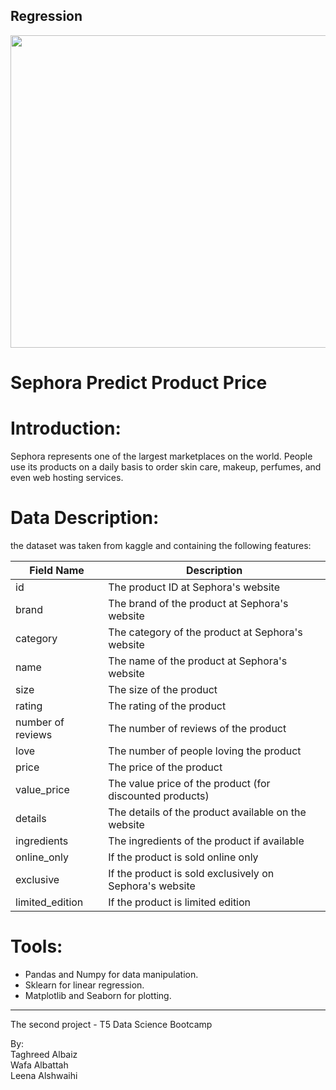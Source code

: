 ## Regression

<img src="https://github.com/talbaiz/Regression/blob/main/sephora.png" width="700" height="500" />

# Sephora Predict Product Price 

# Introduction:

Sephora represents one of the largest marketplaces on the world. People use its products on a daily basis to order skin care, makeup, perfumes, and even web hosting services.


# Data Description:
the dataset was taken from kaggle and containing the following features:

| Field Name                | Description                                                                     |
|---------------------------|---------------------------------------------------------------------------------|
| id                        | The product ID at Sephora's website                                             |
| brand                     | The brand of the product at Sephora's website                                   |
| category                  | The category of the product at Sephora's website                                |
| name                      | The name of the product at Sephora's website                                    |
| size                      | The size of the product                                                         |
| rating                    | The rating of the product                                                       |
| number of reviews         | The number of reviews of the product                                            |
| love                      | The number of people loving the product                                         |
| price                     | The price of the product                                                        |
| value_price               | The value price of the product (for discounted products)                        |
| details                   | The details of the product available on the website                             |
| ingredients	              | The ingredients of the product if available                                     |
| online_only               | If the product is sold online only                                              |
| exclusive                 | If the product is sold exclusively on Sephora's website                         |
| limited_edition           | If the product is limited edition                                               |




# Tools:

- Pandas and Numpy for data manipulation.
- Sklearn for linear regression.
- Matplotlib and Seaborn for plotting.

-----------------------------------------------------
The second project - T5 Data Science Bootcamp

By:<br />
Taghreed Albaiz<br />
Wafa Albattah<br />
Leena Alshwaihi<br />
